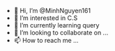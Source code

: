 - 👋 Hi, I’m @MinhNguyen161
- 👀 I’m interested in C.S
- 🌱 I’m currently learning query
- 💞️ I’m looking to collaborate on ...
- 📫 How to reach me ...

<!---
MinhNguyen161/MinhNguyen161 is a ✨ special ✨ repository because its `README.md` (this file) appears on your GitHub profile.
You can click the Preview link to take a look at your changes.
--->
